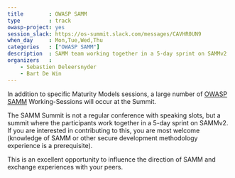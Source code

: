 ```yaml
---
title        : OWASP SAMM
type         : track
owasp-project: yes
session_slack: https://os-summit.slack.com/messages/CAVHR0UN9
when_day     : Mon,Tue,Wed,Thu
categories   : ["OWASP SAMM"]
description  : SAMM team working together in a 5-day sprint on SAMMv2
organizers   :
    - Sebastien Deleersnyder
    - Bart De Win
---
```


In addition to specific Maturity Models sessions, a large number of [OWASP SAMM](https://www.owasp.org/index.php/OWASP_SAMM_Project) Working-Sessions will occur at the Summit.

The SAMM Summit is not a regular conference with speaking slots, but a summit where the participants work together in a 5-day sprint on SAMMv2. If you are interested in contributing to this, you are most welcome (knowledge of SAMM or other secure development methodology experience is a prerequisite).

This is an excellent opportunity to influence the direction of SAMM and exchange experiences with your peers.
